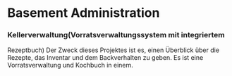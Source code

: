 # Basement Administration 
### Kellerverwaltung(Vorratsverwaltungssystem mit integriertem
Rezeptbuch)
Der Zweck dieses Projektes ist es, einen Überblick über die Rezepte, das Inventar und dem
Backverhalten zu geben. Es ist eine Vorratsverwaltung und Kochbuch in einem.
